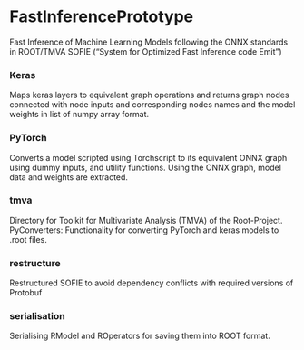 # FastInferencePrototype
Fast Inference of Machine Learning Models following the ONNX standards in ROOT/TMVA SOFIE (“System for Optimized Fast Inference code Emit”)

### Keras
 Maps keras layers to equivalent graph operations and returns graph nodes connected with node inputs and corresponding nodes names and the model weights in list of numpy array format.

### PyTorch
Converts a model scripted using Torchscript to its equivalent ONNX graph using dummy inputs, and utility functions. Using the ONNX graph, model data and weights are extracted.

### tmva
Directory for Toolkit for Multivariate Analysis (TMVA) of the Root-Project.
PyConverters: Functionality for converting PyTorch and keras models to .root files.

### restructure
Restructured SOFIE to avoid dependency conflicts with required versions of Protobuf

### serialisation
Serialising RModel and ROperators for saving them into ROOT format.


